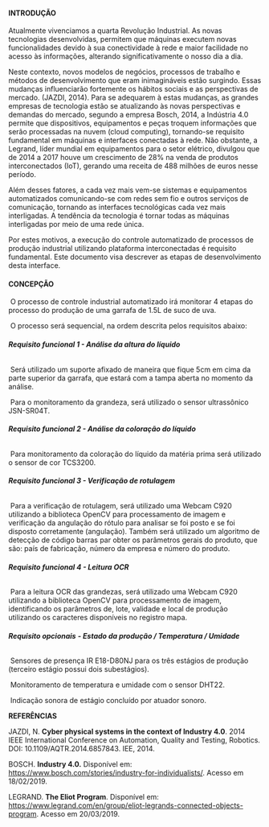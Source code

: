 #### **INTRODUÇÃO**

Atualmente vivenciamos a quarta Revolução Industrial. As novas tecnologias desenvolvidas, permitem que máquinas executem novas funcionalidades devido à sua conectividade à rede e maior facilidade no acesso às informações, alterando significativamente o nosso dia a dia.

Neste contexto, novos modelos de negócios, processos de trabalho e métodos de desenvolvimento que eram inimagináveis estão surgindo. Essas mudanças influenciarão fortemente os hábitos sociais e as perspectivas de mercado. (JAZDI, 2014).
Para se adequarem à estas mudanças, as grandes empresas de tecnologia estão se atualizando às novas perspectivas e demandas do mercado, segundo a empresa Bosch, 2014, a Indústria 4.0 permite que dispositivos, equipamentos e peças troquem informações que serão processadas na nuvem (cloud computing), tornando-se requisito fundamental em máquinas e interfaces conectadas à rede. Não obstante, a Legrand, líder mundial em equipamentos para o setor elétrico, divulgou que de 2014 a 2017 houve um crescimento de 28% na venda de produtos interconectados (IoT), gerando uma receita de 488 milhões de euros nesse período.

Além desses fatores, a cada vez mais vem-se sistemas e equipamentos automatizados comunicando-se com redes sem fio e outros serviços de comunicação, tornando as interfaces tecnológicas cada vez mais interligadas. A tendência da tecnologia é tornar todas as máquinas interligadas por meio de uma rede única.

Por estes motivos, a execução do controle automatizado de processos de produção industrial utilizando plataforma interconectadas é requisito fundamental. Este documento visa descrever as etapas de desenvolvimento desta interface.

#### **CONCEPÇÃO**

​	O processo de controle industrial  automatizado irá monitorar 4 etapas do processo do produção de uma garrafa de 1.5L de suco de uva.

​	O processo será sequencial, na ordem descrita pelos requisitos abaixo:

###### 	**Requisito funcional 1 - Análise da altura do líquido**

​		Será utilizado um suporte afixado de maneira que fique 5cm em cima da parte superior da garrafa, que estará com a tampa aberta no momento da análise.

​		Para o monitoramento da grandeza, será utilizado o sensor ultrassônico JSN-SR04T.

###### 	**Requisito funcional 2 - Análise da coloração do líquido**

​		Para monitoramento da coloração do líquido da matéria prima será utilizado o sensor de cor TCS3200.

###### 	**Requisito funcional 3 - Verificação de rotulagem**	

​		Para a verificação de rotulagem, será utilizado uma Webcam C920 utilizando a biblioteca OpenCV para processamento de imagem e verificação da angulação do rótulo para analisar se foi posto e se foi disposto corretamente (angulação). Também será utilizado um algoritmo de detecção de código barras par obter os parâmetros gerais do produto, que são: país de fabricação, número da empresa e número do produto.

###### 	**Requisito funcional 4 - Leitura OCR** 

​		Para a leitura OCR das grandezas, será utilizado uma Webcam C920 utilizando a biblioteca OpenCV para processamento de imagem, identificando os parâmetros de, lote, validade e local de produção utilizando os caracteres disponíveis no registro mapa. 

###### 	**Requisito opcionais** **- Estado da produção / Temperatura / Umidade**

​			Sensores de presença IR E18-D80NJ para os três estágios de produção (terceiro estágio possui 			dois subestágios).

​			Monitoramento de temperatura e umidade com o sensor DHT22.

​			Indicação sonora de estágio concluído por atuador sonoro.

**REFERÊNCIAS**

JAZDI, N. **Cyber physical systems in the context of Industry 4.0**. 2014 IEEE International Conference on Automation, Quality and Testing, Robotics. DOI: 10.1109/AQTR.2014.6857843. IEE, 2014.

BOSCH. **Industry 4.0.** Disponível em: https://www.bosch.com/stories/industry-for-individualists/. Acesso em 18/02/2019.

LEGRAND. **The Eliot Program**. Disponível em: <https://www.legrand.com/en/group/eliot-legrands-connected-objects-program>. Acesso em 20/03/2019.